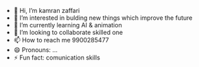 - 👋 Hi, I’m kamran zaffari
- 👀 I’m interested in bulding new things which improve the future
- 🌱 I’m currently learning AI & animation
- 💞️ I’m looking to collaborate skilled one
- 📫 How to reach me 9900285477
- 😄 Pronouns: ...
- ⚡ Fun fact: comunication skills

<!---
kamranzaffari/kamranzaffari is a ✨ special ✨ repository because its `README.md` (this file) appears on your GitHub profile.
You can click the Preview link to take a look at your changes.
--->
